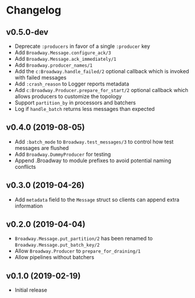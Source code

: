 # Changelog

## v0.5.0-dev

  * Deprecate `:producers` in favor of a single `:producer` key
  * Add `Broadway.Message.configure_ack/3`
  * Add `Broadway.Message.ack_immediately/1`
  * Add `Broadway.producer_names/1`
  * Add the `c:Broadway.handle_failed/2` optional callback which is invoked with failed messages
  * Add `:crash_reason` to Logger reports metadata
  * Add `c:Broadway.Producer.prepare_for_start/2` optional callback which allows producers to customize the topology
  * Support `partition_by` in processors and batchers
  * Log if `handle_batch` returns less messages than expected

## v0.4.0 (2019-08-05)

  * Add `:batch_mode` to `Broadway.test_messages/3` to control how test messages are flushed
  * Add `Broadway.DummyProducer` for testing
  * Append .Broadway to module prefixes to avoid potential naming conflicts

## v0.3.0 (2019-04-26)

  * Add `metadata` field to the `Message` struct so clients can append extra information

## v0.2.0 (2019-04-04)

  * `Broadway.Message.put_partition/2` has been renamed to `Broadway.Message.put_batch_key/2`
  * Allow `Broadway.Producer` to `prepare_for_draining/1`
  * Allow pipelines without batchers

## v0.1.0 (2019-02-19)

  * Initial release

